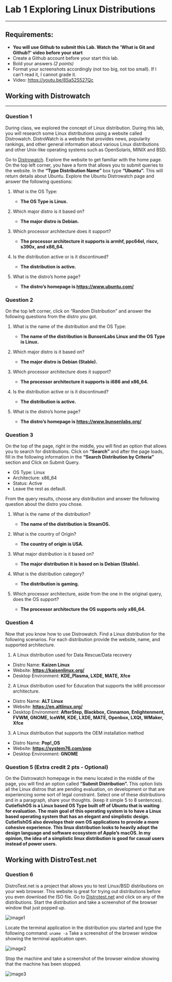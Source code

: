 # Lab 1 Exploring Linux Distributions
---
## Requirements:
* **You will use Github to submit this Lab. Watch the 'What is Git and Github?' video before your start**
* Create a Github account before your start this lab.
* Bold your answers *(2 points)*
* Format your screenshots accordingly (not too big, not too small). If I can’t read it, I cannot grade it.
* Video: https://youtu.be/8Sa52S527Qc


## Working with Distrowatch
---
### Question 1
During class, we explored the concept of Linux distribution. During this lab, you will research some Linux distributions using a website called Distrowatch. DistroWatch is a website that provides news, popularity rankings, and other general information about various Linux distributions and other Unix-like operating systems such as OpenSolaris, MINIX and BSD. 

Go to [Distrowatch](https://distrowatch.com/). Explore the website to get familiar with the home page. On the top left corner, you have a form that allows you to submit queries to the website. In the **“Type Distribution Name”** box type **“Ubuntu”.**  This will return details about Ubuntu. Explore the Ubuntu Distrowatch page and answer the following questions:

1. What is the OS Type: 
   * **The OS Type is Linux.**

2. Which major distro is it based on?  
   * **The major distro is Debian.**
   
3. Which processor architecture does it support?  
   * **The processor architecture it supports is armhf, ppc64el, riscv, s390x, and x86_64.**

4. Is the distribution active or is it discontinued?  
   * **The distribution is active.**

5. What is the distro’s home page?  
   * **The distro’s homepage is https://www.ubuntu.com/**

### Question 2
On the top left corner, click on “Random Distribution” and answer the following questions from the distro you got.
1. What is the name of the distribution and the OS Type: 
   * **The name of the distribution is BunsenLabs Linux and the OS Type is Linux.**

2. Which major distro is it based on?  
   * **The major distro is Debian (Stable).**
   
3. Which processor architecture does it support?  
   * **The processor architecture it supports is i686 and x86_64.**

4. Is the distribution active or is it discontinued?  
   * **The distribution is active.**

5. What is the distro’s home page?  
   * **The distro’s homepage is https://www.bunsenlabs.org/**

### Question 3
On the top of the page, right in the middle, you will find an option that allows you to search for distributions. 
Click on **“Search”** and after the page loads, fill in the following information in the **“Search Distribution by Criteria”** section and Click on Submit Query.
* OS Type: Linux
* Architecture: x86_64
* Status: Active
* Leave the rest as default.

From the query results, choose any distribution and answer the following question about the distro you chose.

1. What is the name of the distribution? 
   * **The name of the distribution is SteamOS.**
  
2. What is the country of Origin?
   * **The country of origin is USA.**
  
3. What major distribution is it based on?
   * **The major distribution it is based on is Debian (Stable).**

4. What is the distribution category?
   * **The distribution is gaming.**
  
5. Which processor architecture, aside from the one in the original query, does the OS support?
   * **The processor architecture the OS supports only x86_64.**

### Question 4
Now that you know how to use Distrowatch. Find a Linux distribution for the following scenarios. For each distribution provide the website, name, and supported architecture.

1. A Linux distribution used for Data Rescue/Data recovery
* Distro Name: **Kaizen Linux**
* Website: **https://kaisenlinux.org/**
* Desktop Environment: **KDE_Plasma, LXDE, MATE, Xfce**

2. A Linux distribution used for Education that supports the ix86 processor architecture.
* Distro Name: **ALT Linux**
* Website: **https://en.altlinux.org/**
* Desktop Environment: **AfterStep, Blackbox, Cinnamon, Enlightenment, FVWM, GNOME, IceWM, KDE, LXDE, MATE, Openbox, LXQt, WMaker, Xfce**

3. A Linux distribution that supports the OEM installation method
* Distro Name: **Pop!_OS**
* Website: **https://system76.com/pop**
* Desktop Environment: **GNOME**

### Question 5 (Extra credit 2 pts - Optional)
On the Distrowatch homepage in the menu located in the middle of the page, you will find an option called **“Submit Distribution”.** This option lists all the Linux distros that are pending evaluation, on development or that are experiencing some sort of legal constraint.  Select one of these distributions and in a paragraph, share your thoughts. (keep it simple 5 to 8 sentences).
**CutiefishOS is a Linux based OS Type built off of Ubuntu that is waiting for evaluation. The main goal of this operating system is to have a Linux based operating system that has an elegant and simplistic design. CutiefishOS also develops their own OS applications to provide a more cohesive experience. This linux distribution looks to heavily adopt the design language and software ecosystem of Apple’s macOS. In my opinion, the idea of a simplistic linux distribution is good for casual users instead of power users.**


## Working with DistroTest.net
### Question 6
DistroTest.net is a project that allows you to test Linux/BSD distributions on your web browser. This website is great for trying out distributions before you even download the ISO file. Go to [Distrotest.net](https://distrotest.net/) and click on any of the distributions. Start the distribution and take a screenshot of the browser window that just popped up.

![image1](/imgs/lab1imgs/HannahMontanaLinux1.png)

Locate the terminal application in the distribution you started and type the following command: `uname -a` Take a screenshot of the browser window showing the terminal application open.

![image2](/imgs/lab1imgs/HannahMontanaLinux2.png)

Stop the machine and take a screenshot of the browser window showing that the machine has been stopped.

![image3](/imgs/lab1imgs/stopnoVNC.png)